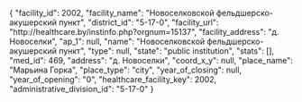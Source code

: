 {
    "facility_id": 2002,
    "facility_name": "Новоселковской фельдшерско-акушерский пункт",
    "district_id": "5-17-0",
    "facility_url": "http:\/\/healthcare.by\/instinfo.php?orgnum=15137",
    "facility_address": "д. Новоселки",
    "ap_1": null,
    "name": "Новоселковской фельдшерско-акушерский пункт",
    "type": null,
    "state": "public institution",
    "stats": [],
    "med_id": 469,
    "address": "д. Новоселки",
    "coord_x_y": null,
    "place_name": "Марьина Горка",
    "place_type": "city",
    "year_of_closing": null,
    "year_of_opening": "0",
    "healthcare_facility_key": 2002,
    "administrative_division_id": "5-17-0"
}